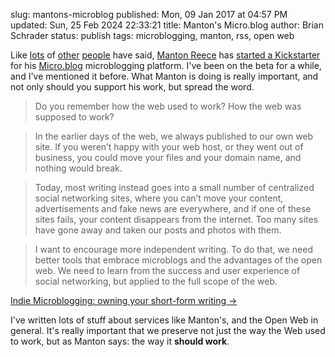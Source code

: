 slug: mantons-microblog
published: Mon, 09 Jan 2017 at 04:57 PM
updated: Sun, 25 Feb 2024 22:33:21 
title: Manton's Micro.blog
author: Brian Schrader
status: publish
tags: microblogging, manton, rss, open web

Like [lots][1] of [other][2] [people][3] have said, [Manton Reece][4] has [started a Kickstarter][5] for his [Micro.blog][6] microblogging platform. I've been on the beta for a while, and I've mentioned it before. What Manton is doing is really important, and not only should you support his work, but spread the word.

> Do you remember how the web used to work? How the web was supposed to work?

> In the earlier days of the web, we always published to our own web site. If you weren’t happy with your web host, or they went out of business, you could move your files and your domain name, and nothing would break.

> Today, most writing instead goes into a small number of centralized social networking sites, where you can’t move your content, advertisements and fake news are everywhere, and if one of these sites fails, your content disappears from the internet. Too many sites have gone away and taken our posts and photos with them.

> I want to encourage more independent writing. To do that, we need better tools that embrace microblogs and the advantages of the open web. We need to learn from the success and user experience of social networking, but applied to the full scope of the web.

[Indie Microblogging: owning your short-form writing &#8594;][5]

I've written lots of stuff about services like Manton's, and the Open Web in general. It's really important that we preserve not just the way the Web used to work, but as Manton says: the way it **should work**.

[1]: http://inessential.com/2017/01/06/mantons_thing
[2]: http://beckyhansmeyer.com/2017/01/08/in-support-of-microblogging/
[3]: https://marco.org/2017/01/07/indie-microblogging-kickstarter
[4]: http://www.manton.org
[5]: https://www.kickstarter.com/projects/manton/indie-microblogging-owning-your-short-form-writing
[6]: http://micro.blog
